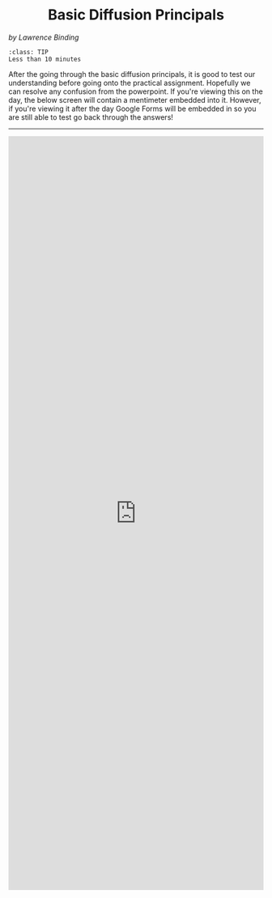 # Basic Diffusion Principals
_by Lawrence Binding_

```{admonition} Estimated Time 
:class: TIP
Less than 10 minutes
```

After the going through the basic diffusion principals, it is good to test our understanding before going onto the practical assignment. Hopefully we can resolve any confusion from the powerpoint. If you're viewing this on the day, the below screen will contain a mentimeter embedded into it. However, if you're viewing it after the day Google Forms will be embedded in so you are still able to test go back through the answers!

---

<div class="iframe-container">
<div style='position: relative; padding-bottom: 150%; padding-top: 35px; height: 700; overflow: hidden;'><iframe sandbox='allow-scripts allow-same-origin' allowfullscreen='true' allowtransparency='true' frameborder='0' height='315' src='https://www.menti.com/4m2fwtxig9/' style='position: absolute; top: 0; left: 0; width: 100%; height: 100%;' width='1000'></iframe>
</div>
</div>

<!-- This contains the link to the Google Forms, After the Monday please un-comment this and comment the menimeter iframe pluggin-->
<!--<div class="iframe-container">
<iframe src="https://docs.google.com/forms/d/e/1FAIpQLScV14TLwCLRqjh4B2Jue-sVpMkfFEoK1d2yvPK1ZTDilogdGg/viewform?embedded=true" width="640" height="704" frameborder="0" marginheight="0" marginwidth="0">Loading…</iframe>
</div>-->




<style>
  .iframe-container {
		text-align:center;
  		width:100%;
  }
</style>

<style>
h1 {text-align: center;}
</style>
